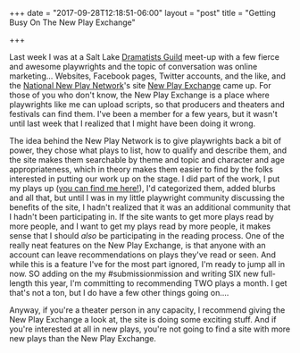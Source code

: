 +++
date = "2017-09-28T12:18:51-06:00"
layout = "post"
title = "Getting Busy On The New Play Exchange"

+++

Last week I was at a Salt Lake [Dramatists Guild](https://www.dramatistsguild.com/) meet-up with a few fierce and awesome playwrights and the topic of conversation was online marketing... Websites, Facebook pages, Twitter accounts, and the like, and the [National New Play Network](http://nnpn.org/)'s site [New Play Exchange](https://newplayexchange.org/dashboard) came up. For those of you who don't know, the New Play Exchange is a place where playwrights like me can upload scripts, so that producers and theaters and festivals can find them. I've been a member for a few years, but it wasn't until last week that I realized that I might have been doing it wrong. 

The idea behind the New Play Network is to give playwrights back a bit of power, they chose what plays to list, how to qualify and describe them, and the site makes them searchable by theme and topic and character and age appropriateness, which in theory makes them easier to find by the folks interested in putting our work up on the stage. I did part of the work, I put my plays up ([you can find me here!](https://newplayexchange.org/users/275/rachel-bublitz)), I'd categorized them, added blurbs and all that, but until I was in my little playwright community discussing the benefits of the site, I hadn't realized that it was an additional community that I hadn't been participating in. If the site wants to get more plays read by more people, and I want to get my plays read by more people, it makes sense that I should *also* be participating in the reading process. One of the really neat features on the New Play Exchange, is that anyone with an account can leave recommendations on plays they've read or seen. And while this is a feature I've for the most part ignored, I'm ready to jump all in now. SO adding on the my #submissionmission and writing SIX new full-length this year, I'm committing to recommending TWO plays a month. I get that's not a ton, but I do have a few other things going on.... 

Anyway, if you're a theater person in any capacity, I recommend giving the New Play Exchange a look at, the site is doing some exciting stuff. And if you're interested at all in new plays, you're not going to find a site with more new plays than the New Play Exchange. 